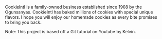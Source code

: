 CookieIntl is a family-owned business established since 1908 by the Ogunsanyas. CookieIntl has baked millions of cookies with special unique flavors. I hope you will enjoy our homemade cookies as every bite promises to bring you back.

Note: This project is based off a Git tutorial on Youtube by Kelvin. 

